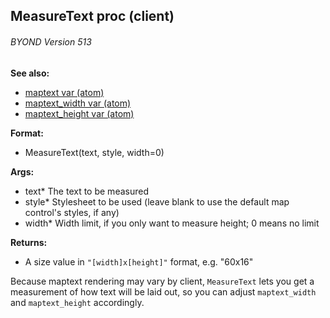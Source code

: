 ## MeasureText proc (client) 
###### BYOND Version 513
**See also:**
*   [maptext var (atom)](/atom/var/maptext)
*   [maptext_width var (atom)](/atom/var/maptext_width)
*   [maptext_height var (atom)](/atom/var/maptext_height)
<!-- -->
**Format:**
*   MeasureText(text, style, width=0)
<!-- -->
**Args:**
*   text* The text to be measured
*   style* Stylesheet to be used (leave blank to use the default map
    control\'s styles, if any)
*   width* Width limit, if you only want to measure height; 0 means no
    limit
<!-- -->
**Returns:**
*   A size value in `"[width]x[height]"` format, e.g. \"60x16\"


Because maptext rendering may vary by client, `MeasureText`
lets you get a measurement of how text will be laid out, so you can
adjust `maptext_width` and `maptext_height` accordingly.